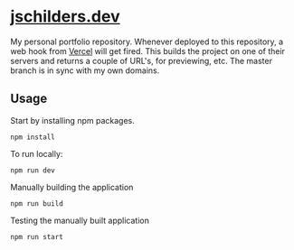 # [jschilders.dev](https://jschilders.dev)

My personal portfolio repository.
Whenever deployed to this repository, a web hook from [Vercel](https://vercel.com/) will get fired.
This builds the project on one of their servers and returns a couple of URL's, for previewing, etc.
The master branch is in sync with my own domains.

## Usage

Start by installing npm packages.

`npm install`

To run locally:

`npm run dev`

Manually building the application

`npm run build`

Testing the manually built application

`npm run start`

